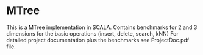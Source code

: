 # MTree
This is a MTree implementation in SCALA.
Contains benchmarks for 2 and 3 dimensions for the basic operations (insert, delete, search, kNN)
For detailed project documentation plus the benchmarks see ProjectDoc.pdf file.
